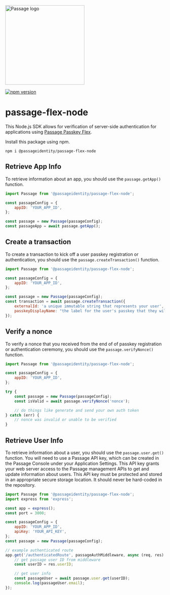 <img src="https://storage.googleapis.com/passage-docs/passage-logo-gradient.svg" alt="Passage logo" style="width:250px;"/>

[![npm version](https://badge.fury.io/js/@passageidentity%2Fpassage-flex-node.svg)](https://badge.fury.io/js/@passageidentity%2Fpassage-flex-node)

# passage-flex-node

This Node.js SDK allows for verification of server-side authentication for applications using [Passage Passkey Flex](https://passage.id).

Install this package using npm.

```
npm i @passageidentity/passage-flex-node
```

## Retrieve App Info

To retrieve information about an app, you should use the `passage.getApp()` function.

```javascript
import Passage from '@passageidentity/passage-flex-node';

const passageConfig = {
    appID: 'YOUR_APP_ID',
};

const passage = new Passage(passageConfig);
const passageApp = await passage.getApp();
```

## Create a transaction

To create a transaction to kick off a user passkey registration or authentication, you should use the `passage.createTransaction()` function.

```javascript
import Passage from '@passageidentity/passage-flex-node';

const passageConfig = {
    appID: 'YOUR_APP_ID',
};

const passage = new Passage(passageConfig);
const transaction = await passage.createTransaction({
    externalId: 'a unique immutable string that represents your user',
    passkeyDisplayName: "the label for the user's passkey that they will see when logging in",
});
```

## Verify a nonce

To verify a nonce that you received from the end of of passkey registration or authentication ceremony, you should use the `passage.verifyNonce()` function.

```javascript
import Passage from '@passageidentity/passage-flex-node';

const passageConfig = {
    appID: 'YOUR_APP_ID',
};

try {
    const passage = new Passage(passageConfig);
    const isValid = await passage.verifyNonce('nonce');

    // do things like generate and send your own auth token
} catch (err) {
    // nonce was invalid or unable to be verified
}
```

## Retrieve User Info

To retrieve information about a user, you should use the `passage.user.get()` function. You will need to use a Passage API key, which can be created in the Passage Console under your Application Settings. This API key grants your web server access to the Passage management APIs to get and update information about users. This API key must be protected and stored in an appropriate secure storage location. It should never be hard-coded in the repository.

```javascript
import Passage from '@passageidentity/passage-flex-node';
import express from 'express';

const app = express();
const port = 3000;

const passageConfig = {
    appID: 'YOUR_APP_ID',
    apiKey: 'YOUR_API_KEY',
};
const passage = new Passage(passageConfig);

// example authenticated route
app.get('/authenticatedRoute', passageAuthMiddleware, async (req, res) => {
    // get passage user ID from middleware
    const userID = res.userID;

    // get user info
    const passageUser = await passage.user.get(userID);
    console.log(passageUser.email);
});
```
